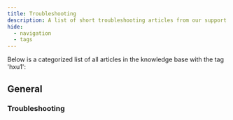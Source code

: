 ```yaml
---
title: Troubleshooting
description: A list of short troubleshooting articles from our support portal.
hide:
  - navigation
  - tags
---
```


Below is a categorized list of all articles in the knowledge base with the tag 'hxu1':

## General

### Troubleshooting

<div class="mdx-columns" markdown>


